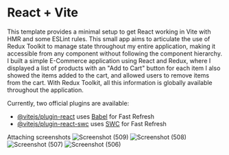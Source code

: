 # React + Vite

This template provides a minimal setup to get React working in Vite with HMR and some ESLint rules.
This small app aims to articulate the use of Redux Toolkit to manage state throughout my entire application, making it accessible from any component without following the component hierarchy. 
I built a simple E-Commerce application using React and Redux, where I displayed a list of products with an "Add to Cart" button for each item
I also showed the items added to the cart, and allowed users to remove items from the cart. 
With Redux Toolkit, all this information is globally available throughout the application.

Currently, two official plugins are available:

- [@vitejs/plugin-react](https://github.com/vitejs/vite-plugin-react/blob/main/packages/plugin-react/README.md) uses [Babel](https://babeljs.io/) for Fast Refresh
- [@vitejs/plugin-react-swc](https://github.com/vitejs/vite-plugin-react-swc) uses [SWC](https://swc.rs/) for Fast Refresh

Attaching screenshots
![Screenshot (509)](https://github.com/user-attachments/assets/515fc9c3-9e4e-4649-b2de-f0f51bc682a3)
![Screenshot (508)](https://github.com/user-attachments/assets/c86fc200-9251-40bb-bb91-e71068b53779)
![Screenshot (507)](https://github.com/user-attachments/assets/990c3c60-79b6-4461-8a7d-3aa1ea991d32)
![Screenshot (506)](https://github.com/user-attachments/assets/1d09820c-0f69-4e81-ab33-a8bdae7ae132)
